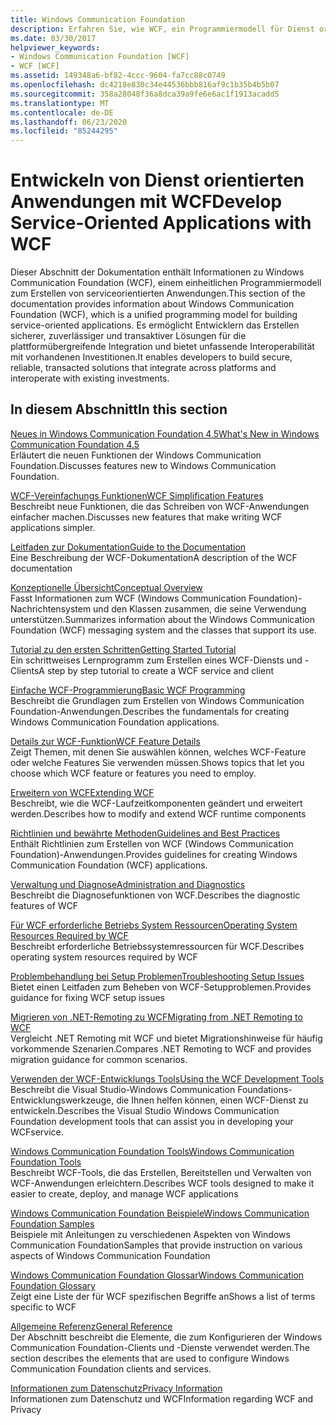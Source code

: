 ```yaml
---
title: Windows Communication Foundation
description: Erfahren Sie, wie WCF, ein Programmiermodell für Dienst orientierte Anwendungen, es Ihnen ermöglicht, sichere, zuverlässige und transaktive Lösungen zu erstellen.
ms.date: 03/30/2017
helpviewer_keywords:
- Windows Communication Foundation [WCF]
- WCF [WCF]
ms.assetid: 149348a6-bf82-4ccc-9604-fa7cc88c0749
ms.openlocfilehash: dc4218e830c34e44536bbb816af9c1b35b4b5b07
ms.sourcegitcommit: 358a28048f36a8dca39a9fe6e6ac1f1913acadd5
ms.translationtype: MT
ms.contentlocale: de-DE
ms.lasthandoff: 06/23/2020
ms.locfileid: "85244295"
---
```

# <a name="develop-service-oriented-applications-with-wcf"></a><span data-ttu-id="139d7-103">Entwickeln von Dienst orientierten Anwendungen mit WCF</span><span class="sxs-lookup"><span data-stu-id="139d7-103">Develop Service-Oriented Applications with WCF</span></span>

<span data-ttu-id="139d7-104">Dieser Abschnitt der Dokumentation enthält Informationen zu Windows Communication Foundation (WCF), einem einheitlichen Programmiermodell zum Erstellen von serviceorientierten Anwendungen.</span><span class="sxs-lookup"><span data-stu-id="139d7-104">This section of the documentation provides information about Windows Communication Foundation (WCF), which is a unified programming model for building service-oriented applications.</span></span> <span data-ttu-id="139d7-105">Es ermöglicht Entwicklern das Erstellen sicherer, zuverlässiger und transaktiver Lösungen für die plattformübergreifende Integration und bietet unfassende Interoperabilität mit vorhandenen Investitionen.</span><span class="sxs-lookup"><span data-stu-id="139d7-105">It enables developers to build secure, reliable, transacted solutions that integrate across platforms and interoperate with existing investments.</span></span>

## <a name="in-this-section"></a><span data-ttu-id="139d7-106">In diesem Abschnitt</span><span class="sxs-lookup"><span data-stu-id="139d7-106">In this section</span></span>

 <span data-ttu-id="139d7-107">[Neues in Windows Communication Foundation 4,5](whats-new.md)</span><span class="sxs-lookup"><span data-stu-id="139d7-107">[What's New in Windows Communication Foundation 4.5](whats-new.md)</span></span>\
 <span data-ttu-id="139d7-108">Erläutert die neuen Funktionen der Windows Communication Foundation.</span><span class="sxs-lookup"><span data-stu-id="139d7-108">Discusses features new to Windows Communication Foundation.</span></span>

 <span data-ttu-id="139d7-109">[WCF-Vereinfachungs Funktionen](wcf-simplification-features.md)</span><span class="sxs-lookup"><span data-stu-id="139d7-109">[WCF Simplification Features](wcf-simplification-features.md)</span></span>\
 <span data-ttu-id="139d7-110">Beschreibt neue Funktionen, die das Schreiben von WCF-Anwendungen einfacher machen.</span><span class="sxs-lookup"><span data-stu-id="139d7-110">Discusses new features that make writing WCF applications simpler.</span></span>

 <span data-ttu-id="139d7-111">[Leitfaden zur Dokumentation](guide-to-the-documentation.md)</span><span class="sxs-lookup"><span data-stu-id="139d7-111">[Guide to the Documentation](guide-to-the-documentation.md)</span></span>\
 <span data-ttu-id="139d7-112">Eine Beschreibung der WCF-Dokumentation</span><span class="sxs-lookup"><span data-stu-id="139d7-112">A description of the WCF documentation</span></span>

 <span data-ttu-id="139d7-113">[Konzeptionelle Übersicht](conceptual-overview.md)</span><span class="sxs-lookup"><span data-stu-id="139d7-113">[Conceptual Overview](conceptual-overview.md)</span></span>\
 <span data-ttu-id="139d7-114">Fasst Informationen zum WCF (Windows Communication Foundation)-Nachrichtensystem und den Klassen zusammen, die seine Verwendung unterstützen.</span><span class="sxs-lookup"><span data-stu-id="139d7-114">Summarizes information about the Windows Communication Foundation (WCF) messaging system and the classes that support its use.</span></span>

 <span data-ttu-id="139d7-115">[Tutorial zu den ersten Schritten](getting-started-tutorial.md)</span><span class="sxs-lookup"><span data-stu-id="139d7-115">[Getting Started Tutorial](getting-started-tutorial.md)</span></span>\
 <span data-ttu-id="139d7-116">Ein schrittweises Lernprogramm zum Erstellen eines WCF-Diensts und -Clients</span><span class="sxs-lookup"><span data-stu-id="139d7-116">A step by step tutorial to create a WCF service and client</span></span>

 <span data-ttu-id="139d7-117">[Einfache WCF-Programmierung](basic-wcf-programming.md)</span><span class="sxs-lookup"><span data-stu-id="139d7-117">[Basic WCF Programming](basic-wcf-programming.md)</span></span>\
 <span data-ttu-id="139d7-118">Beschreibt die Grundlagen zum Erstellen von Windows Communication Foundation-Anwendungen.</span><span class="sxs-lookup"><span data-stu-id="139d7-118">Describes the fundamentals for creating Windows Communication Foundation applications.</span></span>

 <span data-ttu-id="139d7-119">[Details zur WCF-Funktion](./feature-details/index.md)</span><span class="sxs-lookup"><span data-stu-id="139d7-119">[WCF Feature Details](./feature-details/index.md)</span></span>\
 <span data-ttu-id="139d7-120">Zeigt Themen, mit denen Sie auswählen können, welches WCF-Feature oder welche Features Sie verwenden müssen.</span><span class="sxs-lookup"><span data-stu-id="139d7-120">Shows topics that let you choose which WCF feature or features you need to employ.</span></span>

 <span data-ttu-id="139d7-121">[Erweitern von WCF](./extending/index.md)</span><span class="sxs-lookup"><span data-stu-id="139d7-121">[Extending WCF](./extending/index.md)</span></span>\
 <span data-ttu-id="139d7-122">Beschreibt, wie die WCF-Laufzeitkomponenten geändert und erweitert werden.</span><span class="sxs-lookup"><span data-stu-id="139d7-122">Describes how to modify and extend WCF runtime components</span></span>

 <span data-ttu-id="139d7-123">[Richtlinien und bewährte Methoden](guidelines-and-best-practices.md)</span><span class="sxs-lookup"><span data-stu-id="139d7-123">[Guidelines and Best Practices](guidelines-and-best-practices.md)</span></span>\
 <span data-ttu-id="139d7-124">Enthält Richtlinien zum Erstellen von WCF (Windows Communication Foundation)-Anwendungen.</span><span class="sxs-lookup"><span data-stu-id="139d7-124">Provides guidelines for creating Windows Communication Foundation (WCF) applications.</span></span>

 <span data-ttu-id="139d7-125">[Verwaltung und Diagnose](./diagnostics/index.md)</span><span class="sxs-lookup"><span data-stu-id="139d7-125">[Administration and Diagnostics](./diagnostics/index.md)</span></span>\
 <span data-ttu-id="139d7-126">Beschreibt die Diagnosefunktionen von WCF.</span><span class="sxs-lookup"><span data-stu-id="139d7-126">Describes the diagnostic features of WCF</span></span>

 <span data-ttu-id="139d7-127">[Für WCF erforderliche Betriebs System Ressourcen](operating-system-resources-required-by-wcf.md)</span><span class="sxs-lookup"><span data-stu-id="139d7-127">[Operating System Resources Required by WCF](operating-system-resources-required-by-wcf.md)</span></span>\
 <span data-ttu-id="139d7-128">Beschreibt erforderliche Betriebssystemressourcen für WCF.</span><span class="sxs-lookup"><span data-stu-id="139d7-128">Describes operating system resources required by WCF</span></span>

 <span data-ttu-id="139d7-129">[Problembehandlung bei Setup Problemen](troubleshooting-setup-issues.md)</span><span class="sxs-lookup"><span data-stu-id="139d7-129">[Troubleshooting Setup Issues](troubleshooting-setup-issues.md)</span></span>\
 <span data-ttu-id="139d7-130">Bietet einen Leitfaden zum Beheben von WCF-Setupproblemen.</span><span class="sxs-lookup"><span data-stu-id="139d7-130">Provides guidance for fixing WCF setup issues</span></span>

 <span data-ttu-id="139d7-131">[Migrieren von .NET-Remoting zu WCF](migrating-from-net-remoting-to-wcf.md)</span><span class="sxs-lookup"><span data-stu-id="139d7-131">[Migrating from .NET Remoting to WCF](migrating-from-net-remoting-to-wcf.md)</span></span>\
 <span data-ttu-id="139d7-132">Vergleicht .NET Remoting mit WCF und bietet Migrationshinweise für häufig vorkommende Szenarien.</span><span class="sxs-lookup"><span data-stu-id="139d7-132">Compares .NET Remoting to WCF and provides migration guidance for common scenarios.</span></span>

 <span data-ttu-id="139d7-133">[Verwenden der WCF-Entwicklungs Tools](using-the-wcf-development-tools.md)</span><span class="sxs-lookup"><span data-stu-id="139d7-133">[Using the WCF Development Tools](using-the-wcf-development-tools.md)</span></span>\
 <span data-ttu-id="139d7-134">Beschreibt die Visual Studio-Windows Communication Foundations-Entwicklungswerkzeuge, die Ihnen helfen können, einen WCF-Dienst zu entwickeln.</span><span class="sxs-lookup"><span data-stu-id="139d7-134">Describes the Visual Studio Windows Communication Foundation development tools that can assist you in developing your WCFservice.</span></span>

 <span data-ttu-id="139d7-135">[Windows Communication Foundation Tools](tools.md)</span><span class="sxs-lookup"><span data-stu-id="139d7-135">[Windows Communication Foundation Tools](tools.md)</span></span>\
 <span data-ttu-id="139d7-136">Beschreibt WCF-Tools, die das Erstellen, Bereitstellen und Verwalten von WCF-Anwendungen erleichtern.</span><span class="sxs-lookup"><span data-stu-id="139d7-136">Describes WCF tools designed to make it easier to create, deploy, and manage WCF applications</span></span>

 <span data-ttu-id="139d7-137">[Windows Communication Foundation Beispiele](./samples/index.md)</span><span class="sxs-lookup"><span data-stu-id="139d7-137">[Windows Communication Foundation Samples](./samples/index.md)</span></span>\
 <span data-ttu-id="139d7-138">Beispiele mit Anleitungen zu verschiedenen Aspekten von Windows Communication Foundation</span><span class="sxs-lookup"><span data-stu-id="139d7-138">Samples that provide instruction on various aspects of Windows Communication Foundation</span></span>

 <span data-ttu-id="139d7-139">[Windows Communication Foundation Glossar](glossary.md)</span><span class="sxs-lookup"><span data-stu-id="139d7-139">[Windows Communication Foundation Glossary](glossary.md)</span></span>\
 <span data-ttu-id="139d7-140">Zeigt eine Liste der für WCF spezifischen Begriffe an</span><span class="sxs-lookup"><span data-stu-id="139d7-140">Shows a list of terms specific to WCF</span></span>

 <span data-ttu-id="139d7-141">[Allgemeine Referenz](general-reference.md)</span><span class="sxs-lookup"><span data-stu-id="139d7-141">[General Reference](general-reference.md)</span></span>\
 <span data-ttu-id="139d7-142">Der Abschnitt beschreibt die Elemente, die zum Konfigurieren der Windows Communication Foundation-Clients und -Dienste verwendet werden.</span><span class="sxs-lookup"><span data-stu-id="139d7-142">The section describes the elements that are used to configure Windows Communication Foundation clients and services.</span></span>

 <span data-ttu-id="139d7-143">[Informationen zum Datenschutz](privacy-information.md)</span><span class="sxs-lookup"><span data-stu-id="139d7-143">[Privacy Information](privacy-information.md)</span></span>\
 <span data-ttu-id="139d7-144">Informationen zum Datenschutz und WCF</span><span class="sxs-lookup"><span data-stu-id="139d7-144">Information regarding WCF and Privacy</span></span>
